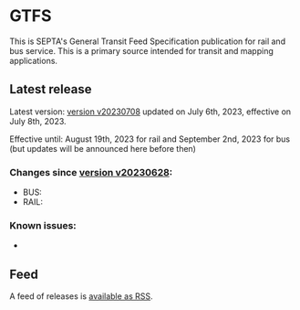 # GTFS

This is SEPTA's General Transit Feed Specification publication for rail and bus service. This is a primary source intended for transit and mapping applications.

## Latest release
 
Latest version: [version v20230708](https://github.com/septadev/GTFS/releases/tag/v202307081) updated on July 6th, 2023, effective on July 8th, 2023.

Effective until: August 19th, 2023 for rail and September 2nd, 2023 for bus (but updates will be announced here before then)

### Changes since [version v20230628](https://github.com/septadev/GTFS/releases/tag/v202306281): 
 
*  BUS: 
*  RAIL:  

### Known issues:

* 

## Feed

A feed of releases is [available as RSS](https://github.com/septadev/GTFS/releases.atom).

